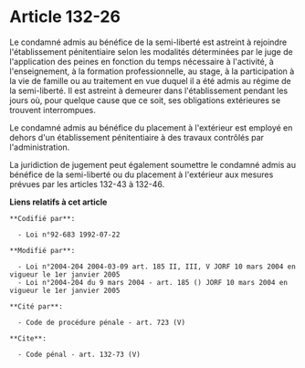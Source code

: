 # Article 132-26

Le condamné admis au bénéfice de la semi-liberté est astreint à rejoindre l'établissement pénitentiaire selon les modalités
déterminées par le juge de l'application des peines en fonction du temps nécessaire à l'activité, à l'enseignement, à la
formation professionnelle, au stage, à la participation à la vie de famille ou au traitement en vue duquel il a été admis au
régime de la semi-liberté. Il est astreint à demeurer dans l'établissement pendant les jours où, pour quelque cause que ce
soit, ses obligations extérieures se trouvent interrompues. 

Le condamné admis au bénéfice du placement à l'extérieur est employé en dehors d'un établissement pénitentiaire à des travaux
contrôlés par l'administration. 

La juridiction de jugement peut également soumettre le condamné admis au bénéfice de la semi-liberté ou du placement à
l'extérieur aux mesures prévues par les articles 132-43 à 132-46.

**Liens relatifs à cet article**

	**Codifié par**:

	  - Loi n°92-683 1992-07-22

	**Modifié par**:

	  - Loi n°2004-204 2004-03-09 art. 185 II, III, V JORF 10 mars 2004 en vigueur le 1er janvier 2005
	  - Loi n°2004-204 du 9 mars 2004 - art. 185 () JORF 10 mars 2004 en vigueur le 1er janvier 2005

	**Cité par**:

	  - Code de procédure pénale - art. 723 (V)

	**Cite**:

	  - Code pénal - art. 132-73 (V)
